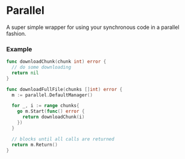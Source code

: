 
# Parallel

A super simple wrapper for using your synchronous code in a parallel fashion.



### Example


```go
func downloadChunk(chunk int) error {
  // do some downloading
  return nil
}

func downloadFullFile(chunks []int) error {
  m := parallel.DefaultManager()

  for _, i := range chunks{
    go m.Start(func() error {
      return downloadChunk(i)
    })
  }

  // blocks until all calls are returned
  return m.Return()
}
```


